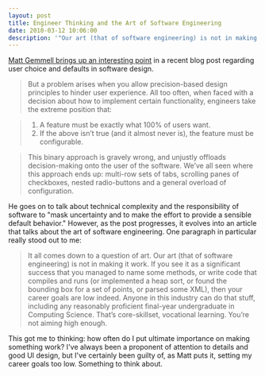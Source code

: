 ```yaml
---
layout: post
title: Engineer Thinking and the Art of Software Engineering
date: 2010-03-12 10:06:00
description: '"Our art (that of software engineering) is not in making it work. ... That’s core-skillset, vocational learning. You’re not aiming high enough."' 
---
```


[Matt Gemmell brings up an interesting point](http://mattgemmell.com/2010/03/09/engineer-thinking) in a recent blog post regarding user choice and defaults in software design.

> But a problem arises when you allow precision-based design principles to hinder user experience. All too often, when faced with a decision about how to implement certain functionality, engineers take the extreme position that:

>  1. A feature must be exactly what 100% of users want.
>  2. If the above isn’t true (and it almost never is), the feature must be configurable.

> This binary approach is gravely wrong, and unjustly offloads decision-making onto the user of the software. We’ve all seen where this approach ends up: multi-row sets of tabs, scrolling panes of checkboxes, nested radio-buttons and a general overload of configuration.

He goes on to talk about technical complexity and the responsibility of software to "mask uncertainty and to make the effort to provide a sensible default behavior." However, as the post progresses, it evolves into an article that talks about the art of software engineering. One paragraph in particular really stood out to me:

> It all comes down to a question of art. Our art (that of software engineering) is not in making it work. If you see it as a significant success that you managed to name some methods, or write code that compiles and runs (or implemented a heap sort, or found the bounding box for a set of points, or parsed some XML), then your career goals are low indeed. Anyone in this industry can do that stuff, including any reasonably proficient final-year undergraduate in Computing Science. That’s core-skillset, vocational learning. You’re not aiming high enough.

This got me to thinking: how often do I put ultimate importance on making something work? I've always been a proponent of attention to details and good UI design, but I've certainly been guilty of, as Matt puts it, setting my career goals too low. Something to think about.
